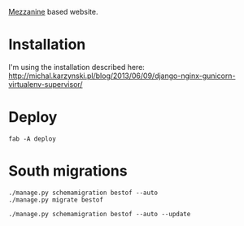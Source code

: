 [Mezzanine](http://mezzanine.jupo.org/) based website.

# Installation

I'm using the installation described here: http://michal.karzynski.pl/blog/2013/06/09/django-nginx-gunicorn-virtualenv-supervisor/

# Deploy

    fab -A deploy

# South migrations

    ./manage.py schemamigration bestof --auto 
    ./manage.py migrate bestof

    ./manage.py schemamigration bestof --auto --update

